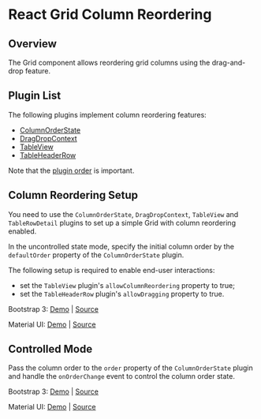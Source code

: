 # React Grid Column Reordering

## Overview

The Grid component allows reordering grid columns using the drag-and-drop feature.

## Plugin List

The following plugins implement column reordering features:
- [ColumnOrderState](../reference/column-order-state.md)
- [DragDropContext](../reference/drag-drop-context.md)
- [TableView](../reference/table-view.md)
- [TableHeaderRow](../reference/table-header-row.md)

Note that the [plugin order](../README.md#plugin-order) is important.

## Column Reordering Setup

You need to use the `ColumnOrderState`, `DragDropContext`, `TableView` and `TableRowDetail` plugins to set up a simple Grid with column reordering enabled.

In the uncontrolled state mode, specify the initial column order by the `defaultOrder` property of the `ColumnOrderState` plugin.

The following setup is required to enable end-user interactions:
- set the `TableView` plugin's `allowColumnReordering` property to true;
- set the `TableHeaderRow` plugin's `allowDragging` property to true.

Bootstrap 3:
[Demo](http://devexpress.github.io/devextreme-reactive/react/grid/demos/#/bootstrap3/column-reordering/uncontrolled) |
[Source](https://github.com/DevExpress/devextreme-reactive/tree/master/packages/dx-react-demos/src/bootstrap3/column-reordering/uncontrolled.jsx)

Material UI:
[Demo](http://devexpress.github.io/devextreme-reactive/react/grid/demos/#/material-ui/column-reordering/uncontrolled) |
[Source](https://github.com/DevExpress/devextreme-reactive/tree/master/packages/dx-react-demos/src/material-ui/column-reordering/uncontrolled.jsx)

## Controlled Mode

Pass the column order to the `order` property of the `ColumnOrderState` plugin and handle the `onOrderChange` event to control the column order state.

Bootstrap 3:
[Demo](http://devexpress.github.io/devextreme-reactive/react/grid/demos/#/bootstrap3/column-reordering/controlled) |
[Source](https://github.com/DevExpress/devextreme-reactive/tree/master/packages/dx-react-demos/src/bootstrap3/column-reordering/controlled.jsx)

Material UI:
[Demo](http://devexpress.github.io/devextreme-reactive/react/grid/demos/#/material-ui/column-reordering/controlled) |
[Source](https://github.com/DevExpress/devextreme-reactive/tree/master/packages/dx-react-demos/src/material-ui/column-reordering/controlled.jsx)

